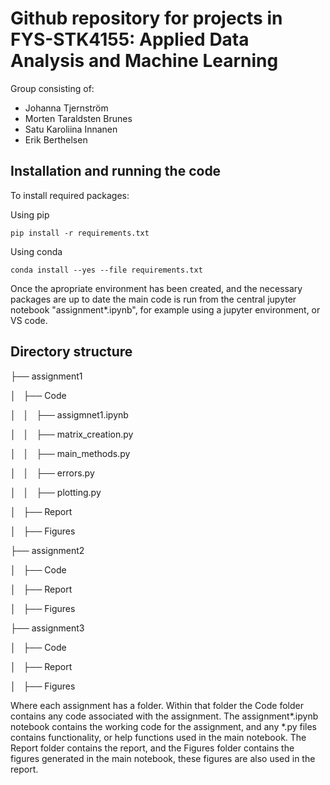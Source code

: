 # Github repository for projects in FYS-STK4155: Applied Data Analysis and Machine Learning
Group consisting of: 
  * Johanna Tjernström
  * Morten Taraldsten Brunes
  * Satu Karoliina Innanen
  * Erik Berthelsen

## Installation and running the code
To install required packages:

Using pip

``
pip install -r requirements.txt
``


Using conda


``
conda install --yes --file requirements.txt
``


Once the apropriate environment has been created, and the necessary packages are up to date the main code is run from the central jupyter notebook "assignment*.ipynb", for example using a jupyter environment, or VS code. 

## Directory structure

├── assignment1

│   ├── Code

│   │   ├── assigmnet1.ipynb

│   │   ├── matrix_creation.py

│   │   ├── main_methods.py

│   │   ├── errors.py

│   │   ├── plotting.py

│   ├── Report

│   ├── Figures

├── assignment2

│   ├── Code

│   ├── Report

│   ├── Figures

├── assignment3

│   ├── Code

│   ├── Report

│   ├── Figures

Where each assignment has a folder. Within that folder the Code folder contains any code associated with the assignment. The assignment*.ipynb notebook contains the working code for the assignment, and any *.py files contains functionality, or help functions used in the main notebook. The Report folder contains the report, and the Figures folder contains the figures generated in the main notebook, these figures are also used in the report. 

